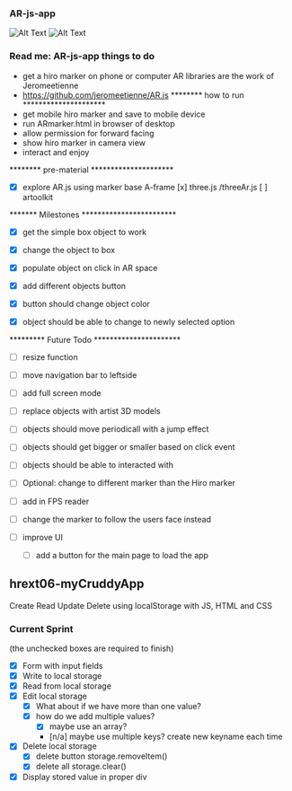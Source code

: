 ###  AR-js-app
![Alt Text](https://github.com/stu562/hrext06-myCruddyApp/blob/master/screenshot/eebfd16f3166c624b8d9ac645c10559c.gif?raw=true)
![Alt Text](https://github.com/stu562/hrext06-myCruddyApp/blob/master/screenshot/5eccb28f40e139d9d1825c35523d5f18.gif?raw=true)
### Read me: AR-js-app things to do 
- get a hiro marker on phone or computer 
AR libraries are the work of Jeromeetienne
- https://github.com/jeromeetienne/AR.js
******** how to run *********************
- get mobile hiro marker and save to mobile device
- run ARmarker.html in browser of desktop
- allow permission for forward facing
- show hiro marker in camera view
- interact and enjoy


******** pre-material *********************
- [x] explore AR.js using marker base A-frame 
	[x] three.js /threeAr.js
	[ ] artoolkit

	 
******* Milestones ************************
- [x] get the simple box object to work 
- [x] change the object to box 
- [x] populate object on click in AR space 
- [x] add different objects button
- [x] button should change object color
- [x] object should be able to change to newly selected option


********* Future Todo **********************
- [ ] resize function
- [ ] move navigation bar to leftside 
- [ ] add full screen mode 
- [ ] replace objects with artist 3D models 
- [ ] objects should move periodicall with a jump effect 
- [ ] objects should get bigger or smaller based on click event 
- [ ] objects should be able to interacted with 


- [ ] Optional: change to different marker than the Hiro marker
- [ ] add in FPS reader 
- [ ] change the marker to follow the users face instead 
- [ ] improve UI
	- [ ] add a button for the main page to load the app  
## hrext06-myCruddyApp
Create Read Update Delete using localStorage with JS, HTML and CSS
### Current Sprint
(the unchecked boxes are required to finish)
- [x] Form with input fields
- [x] Write to local storage
- [x] Read from local storage
- [x] Edit local storage
    - [x] What about if we have more than one value?
    - [x] how do we add multiple values?
        - [x] maybe use an array?
        - [n/a] maybe use multiple keys? create new keyname each time

- [x] Delete local storage
    - [x] delete button storage.removeItem()
    - [x] delete all storage.clear()
- [x] Display stored value in proper div
